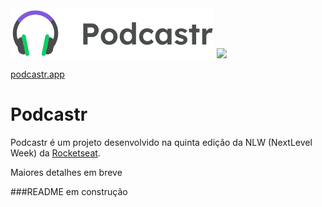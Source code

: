 <img src=https://github.com/victorpowilleit/podcastr/blob/main/public/logo.svg>

<img src=https://user-images.githubusercontent.com/40838411/123853882-5a16de00-d8f4-11eb-99f2-9b12c18de78b.png>

[podcastr.app](https://podcastr-mu.vercel.app/)
# Podcastr
Podcastr é um projeto desenvolvido na quinta edição da NLW (NextLevel Week) da [Rocketseat](https://rocketseat.com.br/).

Maiores detalhes em breve

###README em construção 
